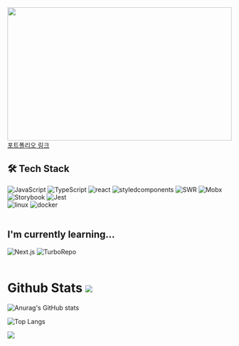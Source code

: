 <a href="https://www.notion.so/3f2a8300f32549ff857cfe5beefabcd9" align="center">
    <img width="100%" height="300px" src="https://capsule-render.vercel.app/api?type=waving&color=auto&fontColor=black&height=300&section=header&text=Chungheon%20Lee&fontSize=85"/>
</a>


<a href="https://silver-blue-23c.notion.site/6444ebf6890345c3987ba0004a3af78d?pvs=4">
    포트폴리오 링크 
</a>


## 🛠 Tech Stack

<div>
	<img alt="JavaScript" src ="https://img.shields.io/badge/Javascript-F7DF1E.svg?&style=flat&logo=Javascript&logoColor=important"/>
        <img alt="TypeScript" src ="https://img.shields.io/badge/TypeScript-3178C6.svg?&style=flat&logo=TypeScript&logoColor=white"/>
	<img alt="react" src ="https://img.shields.io/badge/React-white.svg?&style=flat&logo=React&logoColor=61DAFB"/>
	<img alt="styledcomponents" src ="https://img.shields.io/badge/styled components-DB7093.svg?&style=flat&logo=styledcomponents&logoColor=383838"/>
	<img alt="SWR" src ="https://img.shields.io/badge/SWR-white.svg?&style=flat&logo=SWR&logoColor=334155"/>
	<img alt="Mobx" src ="https://img.shields.io/badge/Mobx-FF9955.svg?&style=flat&logo=Mobx&logoColor=white"/>
	<img alt="Storybook" src ="https://img.shields.io/badge/Storybook-white.svg?&style=flat&logo=Storybook&logoColor=black"/>
	<img alt="Jest" src ="https://img.shields.io/badge/Jest-C21325.svg?&style=flat&logo=Jest&logoColor=white"/>
	<br/>
	<img alt="linux" src ="https://img.shields.io/badge/linux-FCC624.svg?&style=flat&logo=linux&logoColor=black"/>
	<img alt="docker" src ="https://img.shields.io/badge/docker-2496ED.svg?&style=flat&logo=docker&logoColor=white"/>
	<!--<img alt="Recoil" src ="https://img.shields.io/badge/Recoil-004060.svg?&style=flat&logo=React&logoColor=white"/>-->
</div>

<br/>

## I'm currently learning...
<div>
	<img alt="Next.js" src ="https://img.shields.io/badge/Next.js-000000.svg?&style=flat&logo=Next.js&logoColor=white"/>
	<img alt="TurboRepo" src ="https://img.shields.io/badge/TurboRepo-EF4444.svg?&style=flat&logo=TurboRepo&logoColor=white"/>
</div>


<br>

# Github Stats  <a href="https://hits.seeyoufarm.com"><img src="https://hits.seeyoufarm.com/api/count/incr/badge.svg?url=https://github.com/lodado/hit-counter&count_bg=%23FFB100&title_bg=%23555555&icon=&icon_color=%23E7E7E7&title=hits&edge_flat=false"/></a>

![Anurag's GitHub stats](https://github-readme-stats.vercel.app/api?username=lodado)

![Top Langs](https://github-readme-stats.vercel.app/api/top-langs/?username=lodado&layout=compact&hide=MATLAB&exclude_repo=lodado.github.io)

<div>
 <a href="https://solved.ac/profile/loda"><img src="http://mazassumnida.wtf/api/mini/generate_badge?boj=loda"/></a>	
</div>

<br>



<!--
**lodado/lodado** is a ✨ _special_ ✨ repository because its `README.md` (this file) appears on your GitHub profile.

Here are some ideas to get you started:

- 🔭 I’m currently working on ...

- 👯 I’m looking to collaborate on ...
- 🤔 I’m looking for help with ...
- 💬 Ask me about ...

- 😄 Pronouns: ...
- ⚡ Fun fact: ...
-->
